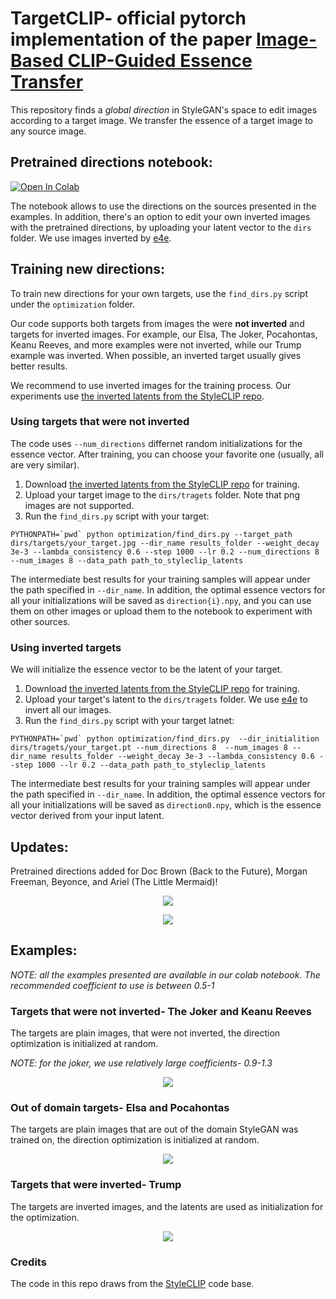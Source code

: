 # TargetCLIP- official pytorch implementation of the paper [Image-Based CLIP-Guided Essence Transfer](https://arxiv.org/abs/2110.12427)

This repository finds a *global direction* in StyleGAN's space to edit images according to a target image.
We transfer the essence of a target image to any source image.

## Pretrained directions notebook:
[![Open In Colab](https://colab.research.google.com/assets/colab-badge.svg)](https://colab.research.google.com/github/hila-chefer/TargetCLIP/blob/main/TargetCLIP_CLIP_guided_image_essence_transfer.ipynb)

The notebook allows to use the directions on the sources presented in the examples. In addition, there's an option to edit your own inverted images with the pretrained directions, by uploading your latent vector to the `dirs` folder.
We use images inverted by [e4e](https://github.com/omertov/encoder4editing).

## Training new directions:
To train new directions for your own targets, use the `find_dirs.py` script under the `optimization` folder.

Our code supports both targets from images the were **not inverted** and targets for inverted images. For example, our Elsa, The Joker, Pocahontas, Keanu Reeves, and more examples were not inverted, while our Trump example was inverted.
When possible, an inverted target usually gives better results.

We recommend to use inverted images for the training process. Our experiments use [the inverted latents from the StyleCLIP repo](https://drive.google.com/file/d/1j7RIfmrCoisxx3t-r-KC02Qc8barBecr/view).

### Using targets that were not inverted
The code uses `--num_directions` differnet random initializations for the essence vector. After training, you can choose your favorite one (usually, all are very similar).
1. Download [the inverted latents from the StyleCLIP repo](https://drive.google.com/file/d/1j7RIfmrCoisxx3t-r-KC02Qc8barBecr/view) for training.
2. Upload your target image to the `dirs/tragets` folder. Note that png images are not supported.
3. Run the `find_dirs.py` script with your target:
```
PYTHONPATH=`pwd` python optimization/find_dirs.py --target_path dirs/targets/your_target.jpg --dir_name results_folder --weight_decay 3e-3 --lambda_consistency 0.6 --step 1000 --lr 0.2 --num_directions 8 --num_images 8 --data_path path_to_styleclip_latents
```

The intermediate best results for your training samples will appear under the path specified in `--dir_name`. In addition, the optimal essence vectors for all your initializations will be saved as `direction{i}.npy`, and you can use them on other images or upload them to the notebook to experiment with other sources.

### Using inverted targets
We will initialize the essence vector to be the latent of your target.
1. Download [the inverted latents from the StyleCLIP repo](https://drive.google.com/file/d/1j7RIfmrCoisxx3t-r-KC02Qc8barBecr/view) for training.
2. Upload your target's latent to the `dirs/tragets` folder. We use [e4e](https://github.com/omertov/encoder4editing) to invert all our images.
3. Run the `find_dirs.py` script with your target latnet:

```
PYTHONPATH=`pwd` python optimization/find_dirs.py  --dir_initialition dirs/tragets/your_target.pt --num_directions 8  --num_images 8 --dir_name results_folder --weight_decay 3e-3 --lambda_consistency 0.6 --step 1000 --lr 0.2 --data_path path_to_styleclip_latents
```

The intermediate best results for your training samples will appear under the path specified in `--dir_name`. In addition, the optimal essence vectors for all your initializations will be saved as `direction0.npy`, which is the essence vector derived from your input latent.

## Updates:
Pretrained directions added for Doc Brown (Back to the Future), Morgan Freeman, Beyonce, and Ariel (The Little Mermaid)!
<p align="center">
  <img  src="https://github.com/hila-chefer/TargetCLIP/blob/main/examples/doc_brown_morgan.jpg">
</p>
<p align="center">
  <img  src="https://github.com/hila-chefer/TargetCLIP/blob/main/examples/ariel_beyonce.jpg">
</p>



## Examples:

*NOTE: all the examples presented are available in our colab notebook. The recommended coefficient to use is between 0.5-1*

### Targets that were not inverted- The Joker and Keanu Reeves 
The targets are plain images, that were not inverted, the direction optimization is initialized at random.

*NOTE: for the joker, we use relatively large coefficients- 0.9-1.3*
<p align="center">
  <img  src="https://github.com/hila-chefer/TargetCLIP/blob/main/examples/joker_keanu.jpg">
</p>

### Out of domain targets- Elsa and Pocahontas
The targets are plain images that are out of the domain StyleGAN was trained on, the direction optimization is initialized at random.
<p align="center">
  <img src="https://github.com/hila-chefer/TargetCLIP/blob/main/examples/elsa_pocahontas.jpg">
</p>


### Targets that were inverted- Trump
The targets are inverted images, and the latents are used as initialization for the optimization.
<p align="center">
  <img src="https://github.com/hila-chefer/TargetCLIP/blob/main/examples/Trump.png">
</p>


### Credits
The code in this repo draws from the [StyleCLIP](https://github.com/orpatashnik/StyleCLIP) code base. 
